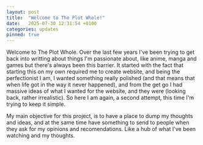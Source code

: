 ```yaml
---
layout: post
title:  "Welcome to The Plot Whole!"
date:   2025-07-30 12:31:54 +0100
categories: updates
pinned: true
---
```

Welcome to The Plot Whole. Over the last few years I've been trying to get back into writting about things I'm passionate about, like anime, manga and games but there's always been this barrier. It started with the fact that starting this on my own required me to create website, and being the perfectionist I am, I wanted something really polished (and that means that when life got in the way it never happened), and from the get go I had massive ideas of what I wanted for the website, and they were (looking back, rather irrealistic). So here I am again, a second attempt, this time I'm trying to keep it simple.

My main objective for this project, is to have a place to dump my thoughts and ideas, and at the same time have something to send to people when they ask for my opinions and recomendations. Like a hub of what I've been watching and my thoughts.
